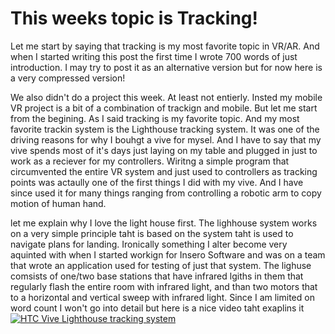 # This weeks topic is Tracking!

Let me start by saying that tracking is my most favorite topic in VR/AR. And when I started writing this post the first time I wrote 700 words of just introduction. I may try to post it as an alternative version but for now here is a very compressed version!

We also didn't do a project this week. At least not entierly. Insted my mobile VR project is a bit of a combination of trackign and mobile. But let me start from the begining. As I said tracking is my favorite topic. And my most favorite trackin system is the Lighthouse tracking system. It was one of the driving reasons for why I bouhgt a vive for mysel. And I have to say that my vive spends most of it's days just laying on my table and plugged in just to work as a reciever for my controllers. Wiritng a simple program that circumvented the entire VR system and just used to controllers as tracking points was actaully one of the first things I did with my vive. And I have since used it for many things ranging from controlling a robotic arm to copy motion of human hand.

let me explain why I love the light house first. The lighhouse system works on a very simple principle taht is based on the system taht is used to navigate plans for landing. Ironically something I alter become very aquinted with when I started workign for Insero Software and was on a team that wrote an application used for testing of just that system.
The lighuse comsists of one/two base stations that have infrared lgiths in them that regularly flash the entire room with infrared light, and than two motors that to a horizontal and vertical sweep with infrared light. Since I am limited on word count I won't go into detail but here is a nice video taht exaplins it
[![HTC Vive Lighthouse tracking system](http://img.youtube.com/vi/J54dotTt7k0/hqdefault.jpg)](http://www.youtube.com/watch?v=J54dotTt7k0 "HTC Vive Lighthouse tracking system")
